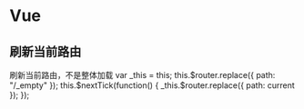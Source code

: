 # Vue

## 刷新当前路由

刷新当前路由，不是整体加载
    var _this = this;
    this.$router.replace({
      path: "/_empty"
    });
    this.$nextTick(function() {
      _this.$router.replace({
        path: current
      });
    });